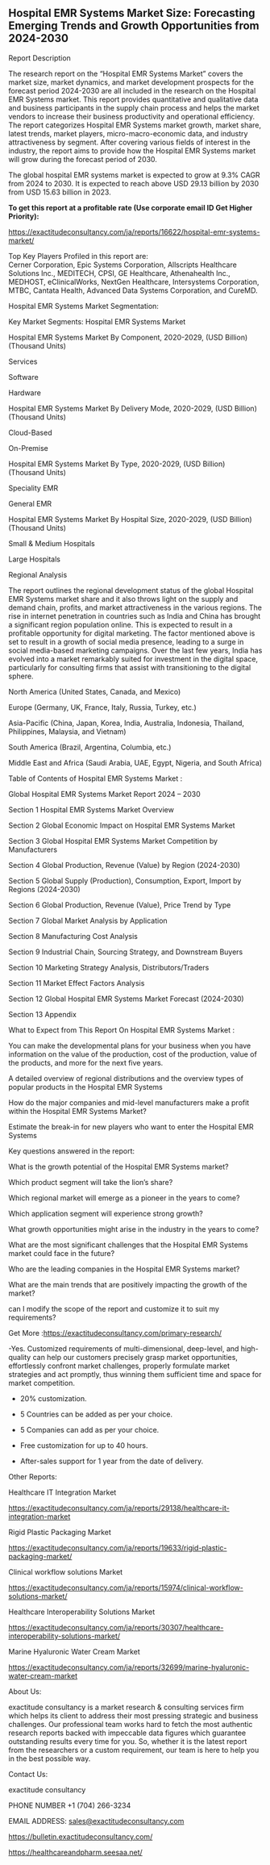 ## Hospital EMR Systems Market Size: Forecasting Emerging Trends and Growth Opportunities from 2024-2030

Report Description

The research report on the “Hospital EMR Systems Market” covers the market size, market dynamics, and market development prospects for the forecast period 2024-2030 are all included in the research on the Hospital EMR Systems market. This report provides quantitative and qualitative data and business participants in the supply chain process and helps the market vendors to increase their business productivity and operational efficiency. The report categorizes Hospital EMR Systems market growth, market share, latest trends, market players, micro-macro-economic data, and industry attractiveness by segment. After covering various fields of interest in the industry, the report aims to provide how the Hospital EMR Systems market will grow during the forecast period of 2030.

The global hospital EMR systems market is expected to grow at 9.3% CAGR from 2024 to 2030. It is expected to reach above USD 29.13 billion by 2030 from USD 15.63 billion in 2023.

**To get this report at a profitable rate (Use corporate email ID Get Higher Priority):**

https://exactitudeconsultancy.com/ja/reports/16622/hospital-emr-systems-market/

Top Key Players Profiled in this report are:                                                                               
Cerner Corporation, Epic Systems Corporation, Allscripts Healthcare Solutions Inc., MEDITECH, CPSI, GE Healthcare, Athenahealth Inc., MEDHOST, eClinicalWorks, NextGen Healthcare, Intersystems Corporation, MTBC, Cantata Health, Advanced Data Systems Corporation, and CureMD.

Hospital EMR Systems Market Segmentation:

Key Market Segments: Hospital EMR Systems Market

Hospital EMR Systems Market By Component, 2020-2029, (USD Billion) (Thousand Units)

Services

Software

Hardware

Hospital EMR Systems Market By Delivery Mode, 2020-2029, (USD Billion) (Thousand Units)

Cloud-Based

On-Premise

Hospital EMR Systems Market By Type, 2020-2029, (USD Billion) (Thousand Units)

Speciality EMR

General EMR

Hospital EMR Systems Market By Hospital Size, 2020-2029, (USD Billion) (Thousand Units)

Small & Medium Hospitals

Large Hospitals

Regional Analysis

The report outlines the regional development status of the global Hospital EMR Systems market share and it also throws light on the supply and demand chain, profits, and market attractiveness in the various regions. The rise in internet penetration in countries such as India and China has brought a significant region population online. This is expected to result in a profitable opportunity for digital marketing. The factor mentioned above is set to result in a growth of social media presence, leading to a surge in social media-based marketing campaigns. Over the last few years, India has evolved into a market remarkably suited for investment in the digital space, particularly for consulting firms that assist with transitioning to the digital sphere.

North America (United States, Canada, and Mexico)

Europe (Germany, UK, France, Italy, Russia, Turkey, etc.)

Asia-Pacific (China, Japan, Korea, India, Australia, Indonesia, Thailand, Philippines, Malaysia, and Vietnam)

South America (Brazil, Argentina, Columbia, etc.)

Middle East and Africa (Saudi Arabia, UAE, Egypt, Nigeria, and South Africa)

Table of Contents of Hospital EMR Systems Market :

Global Hospital EMR Systems Market Report 2024 – 2030

Section 1 Hospital EMR Systems Market Overview

Section 2 Global Economic Impact on Hospital EMR Systems Market

Section 3 Global Hospital EMR Systems Market Competition by Manufacturers

Section 4 Global Production, Revenue (Value) by Region (2024-2030)

Section 5 Global Supply (Production), Consumption, Export, Import by Regions (2024-2030)

Section 6 Global Production, Revenue (Value), Price Trend by Type

Section 7 Global Market Analysis by Application

Section 8 Manufacturing Cost Analysis

Section 9 Industrial Chain, Sourcing Strategy, and Downstream Buyers

Section 10 Marketing Strategy Analysis, Distributors/Traders

Section 11 Market Effect Factors Analysis

Section 12 Global Hospital EMR Systems Market Forecast (2024-2030)

Section 13 Appendix

What to Expect from This Report On Hospital EMR Systems Market :

You can make the developmental plans for your business when you have information on the value of the production, cost of the production, value of the products, and more for the next five years.

A detailed overview of regional distributions and the overview types of popular products in the Hospital EMR Systems

How do the major companies and mid-level manufacturers make a profit within the Hospital EMR Systems Market?

Estimate the break-in for new players who want to enter the Hospital EMR Systems

Key questions answered in the report:

What is the growth potential of the Hospital EMR Systems market?

Which product segment will take the lion’s share?

Which regional market will emerge as a pioneer in the years to come?

Which application segment will experience strong growth?

What growth opportunities might arise in the industry in the years to come?

What are the most significant challenges that the Hospital EMR Systems market could face in the future?

Who are the leading companies in the Hospital EMR Systems market?

What are the main trends that are positively impacting the growth of the market?

can I modify the scope of the report and customize it to suit my requirements?

Get More :https://exactitudeconsultancy.com/primary-research/

-Yes. Customized requirements of multi-dimensional, deep-level, and high-quality can help our customers precisely grasp market opportunities, effortlessly confront market challenges, properly formulate market strategies and act promptly, thus winning them sufficient time and space for market competition.

- 20% customization.

- 5 Countries can be added as per your choice.

- 5 Companies can add as per your choice.

- Free customization for up to 40 hours.

- After-sales support for 1 year from the date of delivery.

Other Reports:

Healthcare IT Integration  Market

https://exactitudeconsultancy.com/ja/reports/29138/healthcare-it-integration-market

Rigid Plastic Packaging  Market

https://exactitudeconsultancy.com/ja/reports/19633/rigid-plastic-packaging-market/

Clinical workflow solutions Market

https://exactitudeconsultancy.com/ja/reports/15974/clinical-workflow-solutions-market/

Healthcare Interoperability Solutions  Market

https://exactitudeconsultancy.com/ja/reports/30307/healthcare-interoperability-solutions-market/

Marine Hyaluronic Water Cream Market

https://exactitudeconsultancy.com/ja/reports/32699/marine-hyaluronic-water-cream-market

About Us:

exactitude consultancy is a market research & consulting services firm which helps its client to address their most pressing strategic and business challenges. Our professional team works hard to fetch the most authentic research reports backed with impeccable data figures which guarantee outstanding results every time for you. So, whether it is the latest report from the researchers or a custom requirement, our team is here to help you in the best possible way.

Contact Us:

exactitude consultancy

PHONE NUMBER +1 (704) 266-3234

EMAIL ADDRESS: sales@exactitudeconsultancy.com

 https://bulletin.exactitudeconsultancy.com/

https://healthcareandpharm.seesaa.net/
